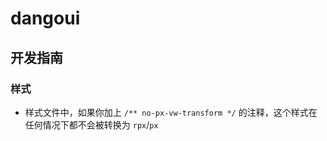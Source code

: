 # dangoui

## 开发指南

### 样式

- 样式文件中，如果你加上 `/** no-px-vw-transform */` 的注释，这个样式在任何情况下都不会被转换为 `rpx`/`px`
